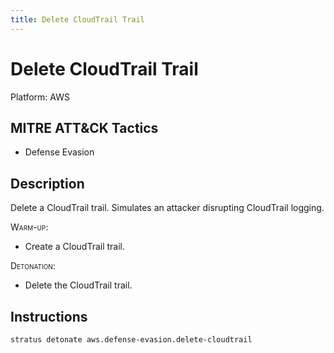 ```yaml
---
title: Delete CloudTrail Trail
---
```


# Delete CloudTrail Trail




Platform: AWS

## MITRE ATT&CK Tactics


- Defense Evasion

## Description


Delete a CloudTrail trail. Simulates an attacker disrupting CloudTrail logging.

<span style="font-variant: small-caps;">Warm-up</span>: 

- Create a CloudTrail trail.

<span style="font-variant: small-caps;">Detonation</span>: 

- Delete the CloudTrail trail.


## Instructions

```bash title="Detonate with Stratus Red Team"
stratus detonate aws.defense-evasion.delete-cloudtrail
```